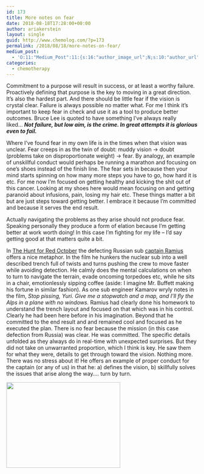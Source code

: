 ```yaml
---
id: 173
title: More notes on fear
date: 2018-08-18T17:28:00+00:00
author: ariakerstein
layout: single
guid: http://www.chemolog.com/?p=173
permalink: /2018/08/18/more-notes-on-fear/
medium_post:
  - 'O:11:"Medium_Post":11:{s:16:"author_image_url";N;s:10:"author_url";N;s:11:"byline_name";N;s:12:"byline_email";N;s:10:"cross_link";N;s:2:"id";N;s:21:"follower_notification";N;s:7:"license";N;s:14:"publication_id";N;s:6:"status";N;s:3:"url";N;}'
categories:
  - chemotherapy
---
```

Commitment to a purpose will result in success, or at least a worthy failure. Proactively defining that purpose is the key to moving in a great direction. It&#8217;s also the hardest part. And there should be little fear if the vision is crystal clear. Failure is always possible no matter what. For me I think it&#8217;s important to keep fear in check and use it as a tool to produce better outcomes. Bruce Lee is quoted to have something I&#8217;ve always really liked&#8230; _**Not failure, but low aim, is the crime. In great attempts it is glorious even to fail.**_<!--more-->

Where I&#8217;ve found fear in my own life is in the times when that vision was unclear. Fear creeps in as the twin of doubt: muddy vision -> doubt (problems take on disproportionate weight) -> fear. By analogy, an example of unskillful conduct would perhaps be running a marathon and focusing on one&#8217;s shoes instead of the finish line. The fear sets in because then your mind starts spinning on how many more steps you have to go, how hard it is etc. For me now I&#8217;m focused on getting healthy and kicking the shit out of this cancer. Looking at my shoes here would mean focusing on and getting paranoid about infusions, pain, losing my hair etc. These things matter a bit but are just steps toward getting better. I embrace it because I&#8217;m committed and because it serves the end result.

Actually navigating the problems as they arise should not produce fear. Speaking personally they produce a form of elation because I&#8217;m getting better at work worth doing! In this case I&#8217;m fighting for my life &#8211; I&#8217;d say getting good at that matters quite a bit.

In [The Hunt for Red October](https://www.imdb.com/title/tt0099810/) the defecting Russian sub [captain Ramius](https://www.youtube.com/watch?v=4unk6siO-tI) offers a nice metaphor. In the film he hunkers the nuclear sub into a well described trench full of twists and turns pushing the crew to move faster while avoiding detection. He calmly does the mental calculations on when to turn to navigate the terrain, evade oncoming torpedoes etc, while he sits in a chair, emotionlessly sipping coffee (aside: I imagine Mr. Buffett making his fortune in similar fashion). As one sub engineer Kamarov wryly notes in the film, _Stop pissing, Yuri. Give me a stopwatch and a map, and I&#8217;ll fly the Alps in a plane with no windows._ Ramius had clearly done his homework to understand the trench layout and focused on that which was in his control. Clearly he had been here before in his imagination. Beyond that he committed to the end result and and remained cool and focused as he executed the plan. There is no fear because the mission (in this case defection from Russia) was clear. He was committed. The specific details unfolded as they always do in real-time with unexpected surprises. But they did not take on unwarranted proportion, which I think is key. He saw them for what they were, details to get through toward the vision. Nothing more. There was no stress about it! He offers an example of proper conduct for the captain (or any of us) in that he: a) defines the vision, b) skillfully solves the issues that arise along the way&#8230;. turn by turn.

<img class="alignnone size-medium wp-image-174" src="https://i2.wp.com/www.chemolog.com/wp-content/uploads/2018/08/Sean-Connery-in-The-Hunt-For-Red-October.jpg?resize=300%2C225" alt="" width="300" height="225" srcset="https://i2.wp.com/www.chemolog.com/wp-content/uploads/2018/08/Sean-Connery-in-The-Hunt-For-Red-October.jpg?resize=300%2C225 300w, https://i2.wp.com/www.chemolog.com/wp-content/uploads/2018/08/Sean-Connery-in-The-Hunt-For-Red-October.jpg?w=640 640w" sizes="(max-width: 300px) 100vw, 300px" data-recalc-dims="1" />